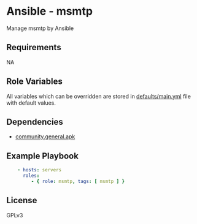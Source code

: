 Ansible - msmtp
=========

Manage msmtp by Ansible

Requirements
------------

NA

Role Variables
--------------

All variables which can be overridden are stored in
[defaults/main.yml](defaults/main.yml) file with default values.

Dependencies
------------

- [community.general.apk](https://docs.ansible.com/ansible/latest/collections/community/general/apk_module.html)

Example Playbook
----------------

```yaml
    - hosts: servers
      roles:
         - { role: msmtp, tags: [ msmtp ] }
```

License
-------

GPLv3
